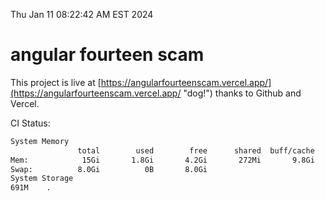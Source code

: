 Thu Jan 11 08:22:42 AM EST 2024

# angular fourteen scam


This project is live at [https://angularfourteenscam.vercel.app/](https://angularfourteenscam.vercel.app/ "dog!") thanks to Github and Vercel.

CI Status: 

```bash
System Memory
               total        used        free      shared  buff/cache   available
Mem:            15Gi       1.8Gi       4.2Gi       272Mi       9.8Gi        13Gi
Swap:          8.0Gi          0B       8.0Gi
System Storage
691M	.
```
```bash
